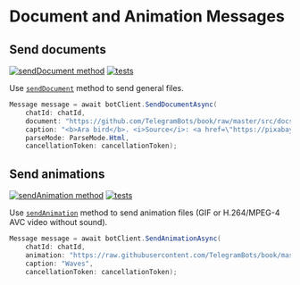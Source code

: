 # Document and Animation Messages

## Send documents

[![sendDocument method](https://img.shields.io/badge/Bot_API_method-sendDocument-blue.svg?style=flat-square)](https://core.telegram.org/bots/api#senddocument)
[![tests](https://img.shields.io/badge/Examples-Document_Message-green.svg?style=flat-square)](https://github.com/TelegramBots/Telegram.Bot/blob/master/test/Telegram.Bot.Tests.Integ/Sending%20Messages/DocumentMessageTests.cs)

Use [`sendDocument`] method to send general files.

```c#
Message message = await botClient.SendDocumentAsync(
    chatId: chatId,
    document: "https://github.com/TelegramBots/book/raw/master/src/docs/photo-ara.jpg",
    caption: "<b>Ara bird</b>. <i>Source</i>: <a href=\"https://pixabay.com\">Pixabay</a>",
    parseMode: ParseMode.Html,
    cancellationToken: cancellationToken);
```

## Send animations

[![sendAnimation method](https://img.shields.io/badge/Bot_API_method-sendAnimation-blue.svg?style=flat-square)](https://core.telegram.org/bots/api#sendanimation)
[![tests](https://img.shields.io/badge/Examples-Animation_Message-green.svg?style=flat-square)](https://github.com/TelegramBots/Telegram.Bot/blob/master/test/Telegram.Bot.Tests.Integ/Sending%20Messages/AnimationMessageTests.cs)

Use [`sendAnimation`] method to send animation files (GIF or H.264/MPEG-4 AVC video without sound).

```c#
Message message = await botClient.SendAnimationAsync(
    chatId: chatId,
    animation: "https://raw.githubusercontent.com/TelegramBots/book/master/src/docs/video-waves.mp4",
    caption: "Waves",
    cancellationToken: cancellationToken);
```

[`sendDocument`]: https://core.telegram.org/bots/api#senddocument
[`sendAnimation`]: https://core.telegram.org/bots/api#sendanimation

